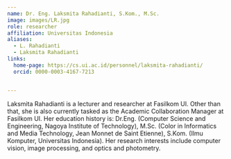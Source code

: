 ```yaml
---
name: Dr. Eng. Laksmita Rahadianti, S.Kom., M.Sc.
image: images/LR.jpg
role: researcher
affiliation: Universitas Indonesia
aliases:
  - L. Rahadianti
  - Laksmita Rahadianti
links:
  home-page: https://cs.ui.ac.id/personnel/laksmita-rahadianti/
  orcid: 0000-0003-4167-7213


---
```


Laksmita Rahadianti is a lecturer and researcher at Fasilkom UI. Other than that, she is also currently tasked as the Academic Collaboration Manager at Fasilkom UI. Her education history is: Dr.Eng. (Computer Science and Engineering, Nagoya Institute of Technology), M.Sc. (Color in Informatics and Media Technology, Jean Monnet de Saint Etienne), S.Kom. (Ilmu Komputer, Universitas Indonesia). Her research interests include computer vision, image processing, and optics and photometry.
